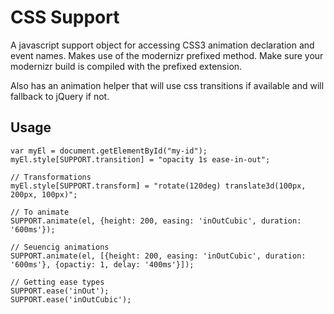 CSS Support
==========

A javascript support object for accessing CSS3 animation declaration and event names. Makes use of the modernizr prefixed method. Make sure your modernizr build is compiled with the prefixed extension.  

Also has an animation helper that will use css transitions if available and will fallback to jQuery if not.

Usage
-----

    var myEl = document.getElementById("my-id");
    myEl.style[SUPPORT.transition] = "opacity 1s ease-in-out";  

    // Transformations
    myEl.style[SUPPORT.transform] = "rotate(120deg) translate3d(100px, 200px, 100px)";  

    // To animate
    SUPPORT.animate(el, {height: 200, easing: 'inOutCubic', duration: '600ms'});   

    // Seuencig animations
    SUPPORT.animate(el, [{height: 200, easing: 'inOutCubic', duration: '600ms'}, {opactiy: 1, delay: '400ms'}]);   

    // Getting ease types
    SUPPORT.ease('inOut');
    SUPPORT.ease('inOutCubic');
